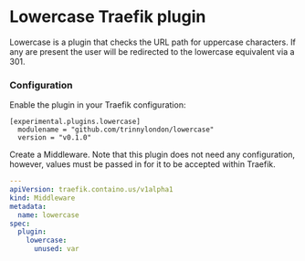 # Lowercase Traefik plugin

Lowercase is a plugin that checks the URL path for uppercase characters. If any are present the user will be redirected to the lowercase equivalent via a 301.

### Configuration

Enable the plugin in your Traefik configuration:

```
[experimental.plugins.lowercase]
  modulename = "github.com/trinnylondon/lowercase"
  version = "v0.1.0"
```

Create a Middleware. Note that this plugin does not need any configuration, however, values must be passed in for it to be accepted within Traefik.

```yaml
---
apiVersion: traefik.containo.us/v1alpha1
kind: Middleware
metadata:
  name: lowercase
spec:
  plugin:
    lowercase:
      unused: var
```
